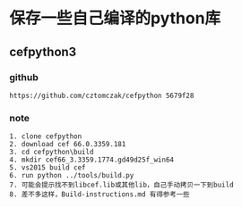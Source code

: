 # 保存一些自己编译的python库

## cefpython3
### github
    https://github.com/cztomczak/cefpython 5679f28
### note
    1. clone cefpython
    2. download cef 66.0.3359.181
    3. cd cefpython\build
    4. mkdir cef66_3.3359.1774.gd49d25f_win64
    5. vs2015 build cef
    6. run python ../tools/build.py
    7. 可能会提示找不到libcef.lib或其他lib，自己手动拷贝一下到build
    8. 差不多这样，Build-instructions.md 有得参考一些